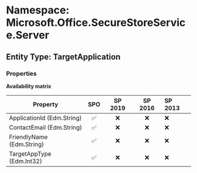 # Namespace: Microsoft.Office.SecureStoreService.Server

## Entity Type: TargetApplication

### Properties

**Availability matrix**

Property | SPO | SP 2019 | SP 2016 | SP 2013
----------|:---:|:-------:|:-------:|:-------
ApplicationId (Edm.String) | ✅ | ❌ | ❌ | ❌
ContactEmail (Edm.String) | ✅ | ❌ | ❌ | ❌
FriendlyName (Edm.String) | ✅ | ❌ | ❌ | ❌
TargetAppType (Edm.Int32) | ✅ | ❌ | ❌ | ❌